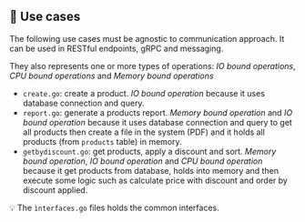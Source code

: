 ## :bookmark_tabs: Use cases

The following use cases must be agnostic to communication approach.  It can be used in RESTful endpoints, gRPC and messaging.

They also represents one or more types of operations: *IO bound operations*, *CPU bound operations* and *Memory bound operations*

- `create.go`: create a product. *IO bound operation* because it uses database connection and query.
- `report.go`: generate a products report. *Memory bound operation* and *IO bound operation* because it uses database connection and query to get all products then create a file in the system (PDF) and it holds all products (from `products` table) in memory.
- `getbydiscount.go`: get products, apply a discount and sort. *Memory bound operation*, *IO bound operation* and *CPU bound operation* because it get products from database, holds into memory and then execute some logic such as calculate price with discount and order by discount applied.

:bulb: The `ìnterfaces.go` files holds the common interfaces.